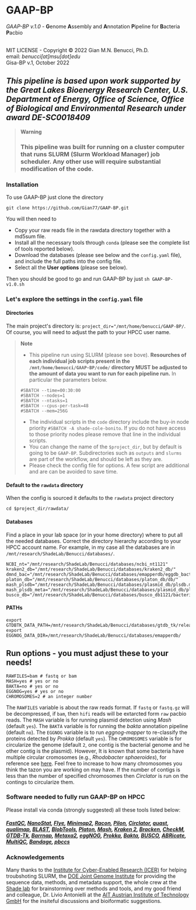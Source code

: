 # **GAAP-BP**

*GAAP-BP v.1.0* - **G**enome **A**ssembly and **A**nnotation **P**ipeline for **B**acteria **P**acbio<br>
<br>

MIT LICENSE - Copyright © 2022 Gian M.N. Benucci, Ph.D.<br>
email: *benucci[at]msu[dot]edu*<br>
Gisa-BP v.1, October 2022<br>

## *This pipeline is based upon work supported by the Great Lakes Bioenergy Research Center, U.S. Department of Energy, Office of Science, Office of Biological and Environmental Research under award DE-SC0018409*

> __Warning__<br>
> ### **This pipeline was built for running on a cluster computer that runs SLURM (Slurm Workload Manager) job scheduler. Any other use will require substantial modification of the code.**
> 

### **Installation**

To use GAAP-BP just clone the directory 
```
git clone https://github.com/Gian77/GAAP-BP.git
```
You will then need to 
* Copy your raw reads file in the rawdata directory together with a md5sum file.
* Install all the necessary tools through `conda` (please see the complete list of tools reported below).
* Download the databases (please see below and the `config.yaml` file), and include the full paths into the config file.
* Select all the **User options** (please see below).

Then you should be good to go and run GAAP-BP by just 
`sh GAAP-BP-v1.0.sh`

### **Let's explore the settings in the `config.yaml` file**

#### **Directories**
The main project's directory is: `project_dir="/mnt/home/benucci/GAAP-BP/`. Of course, you will need to adjust the path to your HPCC user name. 

> __Note__ <br> 
> * This pipeline run using SLURM (please see bove). **Resourches of each individual job scripts present in the `/mnt/home/benucci/GAAP-BP/code/` directory MUST be adjusted to the amount of data you want to run for each pipeline run.** In particular the parameters below.
> ```
> #SBATCH --time=00:30:00
> #SBATCH --nodes=1
> #SBATCH --ntasks=1
> #SBATCH --cpus-per-task=48
> #SBATCH --mem=256G
> ```
> * The individual scripts in the `code` directory include the buy-in node priority `#SBATCH -A shade-cole-bonito`. If you do not have access to those priority nodes please remove that line in the individual scripts.
> * You can change the name of the `$project_dir`, but by default is going to be `GAAP-BP`. Subdirectories such as `outputs` and `slurms` are part of the workflow, and should be left as they are.
> * Please check the config file for options. A few script are additional and are can be avoided to save time.

#### **Default to the `rawdata` directory**
When the config is sourced it defaults to the `rawdata` project directory
```
cd $project_dir/rawdata/
```

#### **Databases**
Find a place in your lab space (or in your home directory) where to put all the needed databases.
Correct the directory hierarchy according to your HPCC account name. For example, in my case all the
databases are in `/mnt/research/ShadeLab/Benucci/databases/`.

```
NCBI_nt="/mnt/research/ShadeLab/Benucci/databases/ncbi_nt1121"
kraken2_db="/mnt/research/ShadeLab/Benucci/databases/kraken2_db/"
dmnd_bac="/mnt/research/ShadeLab/Benucci/databases/emapperdb/eggdb_bacteria.dmnd"
platon_db="/mnt/research/ShadeLab/Benucci/databases/platon_db/db/"
mash_plsdb="/mnt/research/ShadeLab/Benucci/databases/plasmid_db/plsdb.msh"
mash_plsdb_meta="/mnt/research/ShadeLab/Benucci/databases/plasmid_db/plsdb.tsv"
busco_db="/mnt/research/ShadeLab/Benucci/databases/busco_db1121/bacteria_odb10"
```
#### **PATHs**
```
export GTDBTK_DATA_PATH=/mnt/research/ShadeLab/Benucci/databases/gtdb_tk/release207_v2
export EGGNOG_DATA_DIR=/mnt/research/ShadeLab/Benucci/databases/emapperdb/
```

## Run options - you must adjust these to your needs!
```
RAWFILES=bam # fastq or bam
MASH=yes # yes or no
BAKTA=no # yes or no
EGGNOG=yes # yes or no
CHROMOSOMES=2 # an integer number
```
The `RAWFILES` variable is about the raw reads format. If `fastq` or `fastq.gz` will be decompressed, if `bam`, then `hifi` reads will be extarcted form `raw` pacbio reads.
The `MASH` variable is for running plasmid detection using *Mash* (default `yes`).
The `BAKTA` variable is for running the *bakta* annotation pipeline (default `no`).
The `EGGNOG` variable is to run *eggnog-mapper* to re-classify the proteins detected by *Prokka* (default `yes`).
The `CHROMOSOMES` variable is for circularize the genome (default `2`, one contig is the bacterial genome and he other contig is the plasmid). However, It is known that some bacteria have multiple circular cromosomes (e.g., *Rhodobacter sphaeroides*), for reference see [here](https://www.ncbi.nlm.nih.gov/pmc/articles/PMC3348396/). Feel free to increase to how many chromosomes you think the tazon you are working on may have. If the number of contigs is less than the number of specified chromosomes then *Circlator* is run on the contings to circularize them.

### **Software needed to fully run GAAP-BP on HPCC**

Please install via conda (strongly suggested) all these tools listed below: 
##### **[FastQC](https://www.bioinformatics.babraham.ac.uk/projects/fastqc/), [NanoStat](https://github.com/wdecoster/nanostat), [Flye](https://github.com/fenderglass/Flye), [Minimap2](https://github.com/lh3/minimap2), [Racon](https://github.com/isovic/racon), [Pilon](https://github.com/broadinstitute/pilon/wiki), [Circlator](https://sanger-pathogens.github.io/circlator/), [quast](http://bioinf.spbau.ru/quast), [qualimap](https://github.com/EagleGenomics-cookbooks/QualiMap), [BLAST](https://blast.ncbi.nlm.nih.gov/Blast.cgi?PAGE_TYPE=BlastDocs), [BlobTools](https://github.com/DRL/blobtools), [Platon](https://github.com/oschwengers/platon), [Mash](https://github.com/marbl/Mash), [Kraken 2](https://ccb.jhu.edu/software/kraken2/), [Bracken](https://github.com/jenniferlu717/Bracken), [CheckM](https://ecogenomics.github.io/CheckM/), [GTDB-Tk](https://github.com/Ecogenomics/GTDBTk), [Barrnap](https://github.com/tseemann/barrnap), [Metaxa2](https://microbiology.se/software/metaxa2/), [eggNOG](https://github.com/eggnogdb), [Prokka](https://github.com/tseemann/prokka), [Bakta](https://github.com/oschwengers/bakta), [BUSCO](https://busco.ezlab.org/), [ABRicate](https://github.com/tseemann/abricate), [MultiQC](https://github.com/ewels/MultiQC), [Bandage](https://github.com/rrwick/Bandage), [pbccs](https://github.com/PacificBiosciences/pbbioconda)**

### **Acknowledgements**
Many thanks to the [Institute for Cyber-Enabled Research (ICER)](https://icer.msu.edu/) for helping troubshoting SLURM, the [DOE Joint Genome Institute](https://jgi.doe.gov/) for providing the sequence data, methods, and metadata support, the whole crew at the [Shade lab](https://ashley17061.wixsite.com/shadelab) for brainstorming over methods and tools, and my good friend and colleague, Dr. Livio Antonielli at the [AIT Austrian Institute of Technology GmbH](https://www.ait.ac.at/en/) for the insiteful discussions and bioiformatic suggestions.

